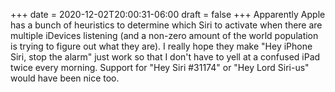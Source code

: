 +++
date = 2020-12-02T20:00:31-06:00
draft = false
+++
Apparently Apple has a bunch of heuristics to determine which Siri to activate when there are multiple iDevices listening (and a non-zero amount of the world population is trying to figure out what they are). I really hope they make "Hey iPhone Siri, stop the alarm" just work so that I don't have to yell at a confused iPad twice every morning. Support for "Hey Siri #31174" or "Hey Lord Siri-us" would have been nice too.